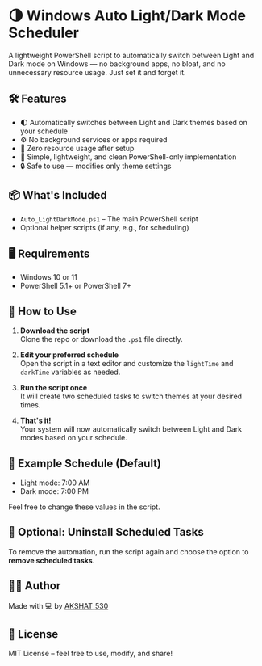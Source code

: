 # 🌗 Windows Auto Light/Dark Mode Scheduler

A lightweight PowerShell script to automatically switch between Light and Dark mode on Windows — no background apps, no bloat, and no unnecessary resource usage. Just set it and forget it.

## 🛠 Features

- 🌓 Automatically switches between Light and Dark themes based on your schedule
- ⚙️ No background services or apps required
- 🚫 Zero resource usage after setup
- 🧼 Simple, lightweight, and clean PowerShell-only implementation
- 🔒 Safe to use — modifies only theme settings

## 📦 What's Included

- `Auto_LightDarkMode.ps1` – The main PowerShell script
- Optional helper scripts (if any, e.g., for scheduling)

## 🖥️ Requirements

- Windows 10 or 11
- PowerShell 5.1+ or PowerShell 7+

## 🚀 How to Use

1. **Download the script**  
   Clone the repo or download the `.ps1` file directly.

2. **Edit your preferred schedule**  
   Open the script in a text editor and customize the `lightTime` and `darkTime` variables as needed.

3. **Run the script once**  
   It will create two scheduled tasks to switch themes at your desired times.

4. **That's it!**  
   Your system will now automatically switch between Light and Dark modes based on your schedule.

## 📅 Example Schedule (Default)

- Light mode: 7:00 AM
- Dark mode: 7:00 PM

Feel free to change these values in the script.

## 🔧 Optional: Uninstall Scheduled Tasks

To remove the automation, run the script again and choose the option to **remove scheduled tasks**.

## 🧑‍💻 Author

Made with 💻 by [AKSHAT_530](https://github.com/AKSHAT-530)

## 📄 License

MIT License – feel free to use, modify, and share!


